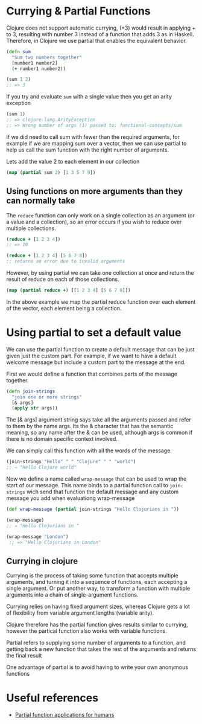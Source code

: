 # Currying & Partial Functions

Clojure does not support automatic currying, (+3) would result in applying + to 3, resulting with number 3 instead of a function that adds 3 as in Haskell. Therefore, in Clojure we use partial that enables the equivalent behavior.


```clojure
(defn sum
  "Sum two numbers together"
  [number1 number2]
  (+ number1 number2))

(sum 1 2)
;; => 3
```

If you try and evaluate `sum` with a single value then you get an arity exception

```clojure
(sum 1)
;; => clojure.lang.ArityException
;; => Wrong number of args (1) passed to: functional-concepts/sum

```

If we did need to call sum with fewer than the required arguments, for example if we are mapping sum over a vector, then we can use partial to help us call the sum function with the right number of arguments.

Lets add the value 2 to each element in our collection

```clojure
(map (partial sum 2) [1 3 5 7 9])
```

## Using functions on more arguments than they can normally take

The `reduce` function can only work on a single collection as an argument (or a value and a collection), so an error occurs if you wish to reduce over multiple collections.

```clojure
(reduce + [1 2 3 4])
;; => 10

(reduce + [1 2 3 4] [5 6 7 8])
;; returns an error due to invalid arguments
```

However, by using partial we can take one collection at once and return the result of reduce on each of those collections.

```clojure
(map (partial reduce +) [[1 2 3 4] [5 6 7 8]])
```

In the above example we map the partial reduce function over each element of the vector, each element being a collection.

# Using partial to set a default value

We can use the partial function to create a default message that can be just given just the custom part.  For example, if we want to have a default welcome message but include a custom part to the message at the end.

First we would define a function that combines parts of the message together.


```clojure
(defn join-strings
  "join one or more strings"
  [& args]
  (apply str args))
```

The [& args] argument string says take all the arguments passed and refer to them by the name args.  Its the & character that has the semantic meaning, so any name after the & can be used, although args is common if there is no domain specific context involved.

We can simply call this function with all the words of the message.

```clojure
(join-strings "Hello" " " "Clojure" " " "world")
;; ⇒ "Hello Clojure world"
```

Now we define a name called `wrap-message` that can be used to wrap the start of our message.  This name binds to a partial function call to `join-strings` wich send that function the default message and any custom message you add when evaluationg wrap-message

```clojure
(def wrap-message (partial join-strings "Hello Clojurians in "))

(wrap-message) 
;; ⇒ "Hello Clojurians in "

(wrap-message "London")
 ;; => "Hello Clojurians in London"
```


## Currying in clojure

Currying is the process of taking some function that accepts multiple arguments, and turning it into a sequence of functions, each accepting a single argument.  Or put another way, to transform a function with multiple arguments into a chain of single-argument functions.

Currying relies on having fixed argument sizes, whereas Clojure gets a lot of flexibility from variable argument lengths (variable arity).

Clojure therefore has the partial function gives results similar to currying, however the partical function also works with variable functions.

Partial refers to supplying some number of arguments to a function, and getting back a new function that takes the rest of the arguments and returns the final result

One advantage of partial is to avoid having to write your own anonymous functions

#  Useful references

* [Partial function applications for humans](http://andrewberls.com/blog/post/partial-function-application-for-humans) 
